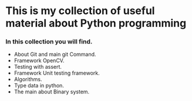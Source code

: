 # This is my collection of useful material about Python programming

### In this collection you will find.

- About Git and main git Command.
- Framework OpenCV.
- Testing with assert.
- Framework Unit testing framework.
- Algorithms.
- Type data in python.
- The main about Binary system.
